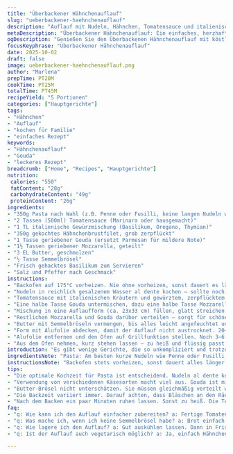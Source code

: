 ```yaml
---
title: "Überbackener Hähnchenauflauf"
slug: "ueberbackener-haehnchenauflauf"
description: "Auflauf mit Nudeln, Hähnchen, Tomatensauce und italienischen Kräutern. Angepasst mit Gouda statt Parmesan für eine mildere Note. Mit Butterbröselhaube für knusprige Textur. Varianten bei Pasta- und Käsesorten möglich. Garzeiten und Temperaturen leicht verändert, um bessere Bräunung zu erreichen. Eine unkomplizierte Kombination, die beim Überbacken ihre Stärke entfaltet und durch duftende Basilikumkrönung an Frische gewinnt."
metaDescription: "Überbackener Hähnchenauflauf: Ein einfaches, herzhaftes Gericht mit Pasta, Hähnchen, Tomatensauce und einer knusprigen Käsekruste"
ogDescription: "Genießen Sie den Überbackenen Hähnchenauflauf mit köstlichen Zutaten und knackiger Kruste, ideal für ein schnelles Abendessen"
focusKeyphrase: "Überbackener Hähnchenauflauf"
date: 2025-10-02
draft: false
image: ueberbackener-haehnchenauflauf.png
author: "Marlena"
prepTime: PT20M
cookTime: PT25M
totalTime: PT45M
recipeYield: "5 Portionen"
categories: ["Hauptgerichte"]
tags:
- "Hähnchen"
- "Auflauf"
- "kochen für Familie"
- "einfaches Rezept"
keywords:
- "Hähnchenauflauf"
- "Gouda"
- "leckeres Rezept"
breadcrumb: ["Home", "Recipes", "Hauptgerichte"]
nutrition: 
 calories: "550"
 fatContent: "28g"
 carbohydrateContent: "49g"
 proteinContent: "26g"
ingredients:
- "350g Pasta nach Wahl (z.B. Penne oder Fusilli, keine langen Nudeln wegen besserer Bindung)"
- "2 Tassen (500ml) Tomatensauce (Marinara oder hausgemacht)"
- "1 TL italienische Gewürzmischung (Basilikum, Oregano, Thymian)"
- "350g gekochtes Hähnchenbrustfilet, grob zerpflückt"
- "1 Tasse geriebener Gouda (ersetzt Parmesan für mildere Note)"
- "1½ Tassen geriebener Mozzarella, geteilt"
- "3 EL Butter, geschmolzen"
- "½ Tasse Semmelbrösel"
- "Frisch gehacktes Basilikum zum Servieren"
- "Salz und Pfeffer nach Geschmack"
instructions:
- "Backofen auf 175°C vorheizen. Nie ohne vorheizen, sonst dauert es länger und Auflauf trocknet aus."
- "Nudeln in reichlich gesalzenem Wasser al dente kochen – sollte noch leicht bissfest sein, sonst wird’s Moos. Abgießen, zurück in den Topf, heiß halten."
- "Tomatensauce mit italienischen Kräutern und gewürztem, zerpflücktem Hähnchen unter die Nudeln mischen. Würzen, auch mit Pfeffer und etwas Salz, wenn nötig. Vorsicht Paradox mit Käse!"
- "Eine halbe Tasse Gouda untermischen, dazu eine halbe Tasse Mozzarella. Nicht alles Käse auf einmal, sonst schmilzt es nicht richtig durch."
- "Mischung in eine Auflaufform (ca. 23x33 cm) füllen, glatt streichen, damit keine Hohlräume entstehen."
- "Restlichen Mozzarella und Gouda darüber verteilen – sorgt für schönen Schmelz, aber nicht überladen, sonst wird’s zu fettig."
- "Butter mit Semmelbröseln vermengen, bis alles leicht angefeuchtet und krümelig ist. Gleichmäßig darüberstreuen. Die Brösel nehmen die Butter auf und sorgen für knusprige Haube."
- "Form mit Alufolie abdecken, damit der Auflauf nicht austrocknet. 20–25 Minuten backen bis alles blubbert. Schaut nach Randbläschen, die signalisieren, dass die Hitze unten wirkt."
- "Alufolie entfernen und den Ofen auf Grillfunktion stellen. Noch 3–6 Minuten überbacken, bis die Brösel kräftig goldbraun sind. Achtung, verbrennt schnell! Immer im Blick behalten."
- "Aus dem Ofen nehmen, kurz stehen lassen – zu heiß und flüssig passt nicht. Frisches, fein gehacktes Basilikum darüber streuen für Aroma und Farbe."
introduction: "Es gibt wenige Gerichte, die so unkompliziert und trotzdem befriedigend sind wie ein Überbackener Hähnchenauflauf. Das Zusammenspiel aus würzigem Tomatensugo, zartem Hähnchen und geschmolzenem Käse sorgt für eine angenehme Kombination unterschiedlicher Texturen und Aromen. Den Käse habe ich schon oft variiert; diesmal wird Parmesankäse durch Gouda ausgetauscht, der eine mildere, cremigere Note bringt und die Käsekruste trotzdem schlank und lecker hält. Pasta al dente zu kochen ist essenziell, sonst wird der Auflauf matschig. Die Krönung ist die fein knusprige Butter-Brösel-Schicht – sie verleiht Knusper und Kontrast zur weichen Füllung. Dabei nicht auf die Umluft verzichten; manchmal schmeckt es besser, wenn man nach dem Backen grillt, um die perfekte Bräunung zu erzielen. Ein bisschen frisches Basilikum oben drauf – und fertig ist ein Essen, das sich fast von selbst macht."
ingredientsNote: "Pasta: Am besten kurze Nudeln wie Penne oder Fusilli, weil sie Soße gut aufnehmen und der Auflauf besser bindet. Spaghetti funktionieren, aber werden im Auflauf oft matschig. Sauce: Marinara aus dem Glas oder selbstgemacht, hier frei wählbar. Gewürzt mit italienischer Kräutermischung – es braucht nicht viel frisches Basilikum, der getrocknete Mix tut’s. Käse: Das Original verwendet Parmesan, ich ersetze ihn durch Gouda für eine mildere Variante. Roquefort oder Pecorino könnten alternativ ebenfalls Spannung reinbringen, abhängig vom Geschmack. Hähnchen vorgekocht, geräucherte Variante gibt noch mehr Aroma. Die Brösel einfach aus getrocknetem Weißbrot machen, Paniermehl aus dem Laden ist aber völlig in Ordnung. Butter nicht sparen, ist wichtig für Crunch. Salz und Pfeffer erst zuletzt abschmecken – weil Käse bereits salzig ist."
instructionsNote: "Backofen stets vorheizen, sonst dauert alles länger und die Struktur leidet. Nudeln nur bis kurz vor Bissfest, der Auflauf zieht sonst nach. Das Umrühren der Nudeln mit Sauce und Käse soll vorsichtig sein, damit nichts zerfällt oder matschig wird. Die Schichttechnik mit Käse unten und oben sorgt für gleichmäßiges Schmelzen und eine ansprechende goldene Kruste. Die Butter-Brösel-Mischung gleichmäßig und locker aufstreuen. Außer Acht lassen, dass die Brösel beim Grillen schnell zu dunkel werden – ständiger Blick auf den Ofen ist jetzt Pflicht. Lasse den Auflauf nach dem Backen kurz abkühlen, sonst verbrennt die Zunge und die Festigkeit der Masse leidet. Frisches Basilikum darf nicht fehlen – es bringt Frische und visuelle Leichtigkeit. Die Zeitangaben sind Richtwerte; die Steinprobe für Pasta und die Sichtprüfung der Brösel zeigen, wann es wirklich fertig ist."
tips:
- "Die optimale Kochzeit für Pasta ist entscheidend. Nudeln al dente kochen. Sonst matschig. Die richtige Bissfestigkeit ist entscheidend. 7-9 Minuten im Wasser, dann abgießen. Im Topf warm halten. Geht immer. Kann man auch vorher machen."
- "Verwendung von verschiedenen Käsesorten macht viel aus. Gouda ist mild, sehr gut. Parmesan gibt einen stärkeren Geschmack. Alternativen wie Pecorino wären ebenfalls möglich. Die Kombination kann auch mit verschiedenen Mozzarella-Sorten variieren. Bei Verwendung von starkem Käse weniger Salz verwenden."
- "Butter-Brösel nicht unterschätzen. Sie müssen gleichmäßig verteilt werden. Wenn die Mischung zu feucht ist, wird’s nicht knusprig. Erhitzen hilft. Die Brösel sollten goldbraun werden. Ein guter Hinweis ist, wenn die Brösel knusprig klingen, wenn man sie ankratzt."
- "Die Backzeit variiert immer. Darauf achten, dass Bläschen an den Rändern sichtbar sind. Das zeigt, dass der Auflauf durch ist. Nach 25 Minuten drunter schauen; dann Grillfunktion für eine bessere Kruste nutzen. Brennt schnell an, also aufpassen."
- "Nach dem Backen ein paar Minuten ruhen lassen. Sonst zu heiß. Die Textur stabilisiert sich. Frisch gehacktes Basilikum darauf, bringt Frische. Das Auge isst mit, also schön verteilen. Bringt Farbe und Aroma, auch etwas von der Nudelmasse."
faq:
- "q: Wie kann ich den Auflauf einfacher zubereiten? a: Fertige Tomatensauce nehmen. Hähnchen vorgekocht aus dem Supermarkt. Nudeln vorab kochen, dann die Mischung einfach in die Form geben. Zeitersparnis ist enorm."
- "q: Was mache ich, wenn ich keine Semmelbrösel habe? a: Brot einfach selber zerbröseln. Croissantreste oder Zwieback funktionieren auch. Oder einfach etwas Haferflocken nehmen, gibt auch einen interessanten Crunch."
- "q: Wie lagere ich den Auflauf? a: Gut auskühlen lassen. Dann in Frischhaltefolie wickeln. Kühl und trocken lagern. Er hält bis zu drei Tage. Aufwärmen ist einfach bei 175 Grad. Gleichmäßig durchwärmen, damit nichts trocken wird."
- "q: Ist der Auflauf auch vegetarisch möglich? a: Ja, einfach Hähnchen durch Gemüse ersetzen. Zucchini und Spinat bieten sich an. Feta oder eine Mischung aus verschiedenen Käsesorten nutzen. Schmeckt auch sehr lecker und aromatisch."

---
```

